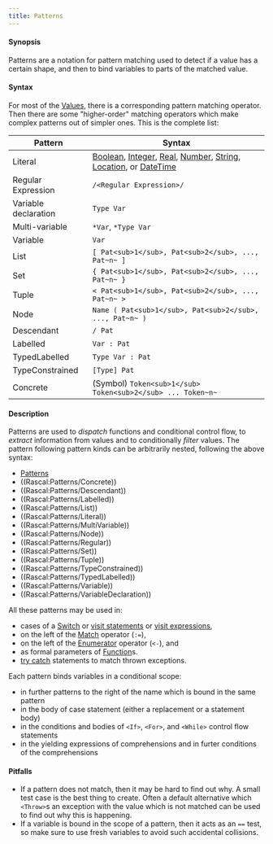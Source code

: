 ```yaml
---
title: Patterns
---
```


#### Synopsis

Patterns are a notation for pattern matching used to detect if a value has a certain shape, 
and then to bind variables to parts of the matched value. 

#### Syntax

For most of the [Values](../../Rascal/Expressions/Values), there is a corresponding pattern matching operator. Then there are
some "higher-order" matching operators which make complex patterns out of simpler ones. 
This is the complete list:
 
| Pattern              | Syntax                                                                       |
| --- | --- |
| Literal              | [Boolean](../../Rascal/Expressions/Values/Boolean), [Integer](../../Rascal/Expressions/Values/Integer), [Real](../../Rascal/Expressions/Values/Real), [Number](../../Rascal/Expressions/Values/Number), [String](../../Rascal/Expressions/Values/String), [Location](../../Rascal/Expressions/Values/Location), or [DateTime](../../Rascal/Expressions/Values/DateTime) |
| Regular Expression   | `/<Regular Expression>/` |
| Variable declaration | `Type Var`                                                               |
| Multi-variable       | `*Var`, `*Type Var`                                                    |
| Variable             | `Var`                                                                      |
| List                 | `[ Pat<sub>1</sub>, Pat<sub>2</sub>, ..., Pat~n~ ]`                                         |
| Set                  | `{ Pat<sub>1</sub>, Pat<sub>2</sub>, ..., Pat~n~ }`                                         |
| Tuple                | `< Pat<sub>1</sub>, Pat<sub>2</sub>, ..., Pat~n~ >`                                         |
| Node                 | `Name ( Pat<sub>1</sub>, Pat<sub>2</sub>, ..., Pat~n~ )`                                  |
| Descendant           | `/ Pat`                                                                    |
| Labelled             | `Var : Pat`                                                               |
| TypedLabelled        | `Type Var : Pat`                                                       |
| TypeConstrained      |  `[Type] Pat` |
| Concrete             | (Symbol) ` Token<sub>1</sub> Token<sub>2</sub> ... Token~n~ `                                                          |


#### Description

Patterns are used to *dispatch* functions and conditional control flow, to *extract* information 
from values and to conditionally *filter* values. The pattern following pattern kinds can be arbitrarily nested, following
the above syntax:

* [Patterns](../../Rascal/Patterns)
* ((Rascal:Patterns/Concrete))
* ((Rascal:Patterns/Descendant))
* ((Rascal:Patterns/Labelled))
* ((Rascal:Patterns/List))
* ((Rascal:Patterns/Literal))
* ((Rascal:Patterns/MultiVariable))
* ((Rascal:Patterns/Node))
* ((Rascal:Patterns/Regular))
* ((Rascal:Patterns/Set))
* ((Rascal:Patterns/Tuple))
* ((Rascal:Patterns/TypeConstrained))
* ((Rascal:Patterns/TypedLabelled))
* ((Rascal:Patterns/Variable))
* ((Rascal:Patterns/VariableDeclaration))

All these patterns may be used in:

*  cases of a [Switch](../../Rascal/Statements/Switch) or [visit statements](../../Rascal/Statements/Visit) or [visit expressions](../../Rascal/Expressions/Visit), 
*  on the left of the [Match](../../Rascal/Expressions/Values/Boolean/Match) operator (`:=`),
*  on the left of the [Enumerator](../../Rascal/Expressions/Comprehensions/Enumerator) operator (`<-`), and
*  as formal parameters of [Function](../../Rascal/Declarations/Function)s. 
*  [try catch](../../Rascal/Statements/TryCatch) statements to match thrown exceptions.

Each pattern binds variables in a conditional scope:

* in further patterns to the right of the name which is bound in the same pattern
* in the body of case statement (either a replacement or a statement body) 
* in the conditions and bodies of `<If>`, `<For>`, and `<While>` control flow statements
* in the yielding expressions of comprehensions and in furter conditions of the comprehensions

#### Pitfalls

* If a pattern does not match, then it may be hard to find out why. A small test case is the best thing to create. Often a default alternative
which `<Throw>`s an exception with the value which is not matched can be used to find out why this is happening.
* If a variable is bound in the scope of a pattern, then it acts as an `==` test, so make sure to use fresh variables
to avoid such accidental collisions. 



